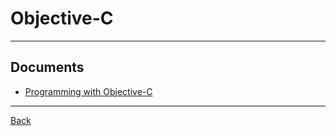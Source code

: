 # Objective-C

---

## Documents

- [Programming with Objective-C](https://developer.apple.com/library/archive/documentation/Cocoa/Conceptual/ProgrammingWithObjectiveC/Introduction/Introduction.html)

---

[Back](./../Program.md)
